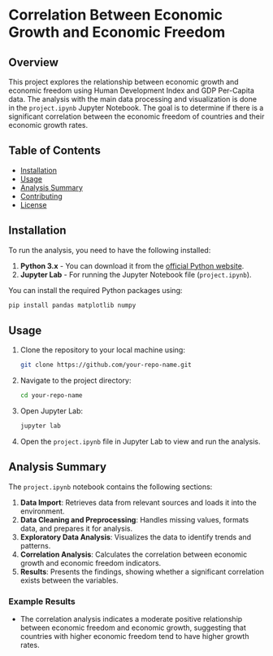 
# Correlation Between Economic Growth and Economic Freedom

## Overview

This project explores the relationship between economic growth and economic freedom using Human Development Index and GDP Per-Capita data. The analysis with the main data processing and visualization is done in the `project.ipynb` Jupyter Notebook. The goal is to determine if there is a significant correlation between the economic freedom of countries and their economic growth rates.

## Table of Contents

- [Installation](#installation)
- [Usage](#usage)
- [Analysis Summary](#analysis-summary)
- [Contributing](#contributing)
- [License](#license)

## Installation

To run the analysis, you need to have the following installed:

1. **Python 3.x** - You can download it from the [official Python website](https://www.python.org/downloads/).
2. **Jupyter Lab** - For running the Jupyter Notebook file (`project.ipynb`).

You can install the required Python packages using:

```bash
pip install pandas matplotlib numpy
```

## Usage

1. Clone the repository to your local machine using:

   ```bash
   git clone https://github.com/your-repo-name.git
   ```

2. Navigate to the project directory:

   ```bash
   cd your-repo-name
   ```

3. Open Jupyter Lab:

   ```bash
   jupyter lab
   ```

4. Open the `project.ipynb` file in Jupyter Lab to view and run the analysis.

## Analysis Summary

The `project.ipynb` notebook contains the following sections:

1. **Data Import**: Retrieves data from relevant sources and loads it into the environment.
2. **Data Cleaning and Preprocessing**: Handles missing values, formats data, and prepares it for analysis.
3. **Exploratory Data Analysis**: Visualizes the data to identify trends and patterns.
4. **Correlation Analysis**: Calculates the correlation between economic growth and economic freedom indicators.
5. **Results**: Presents the findings, showing whether a significant correlation exists between the variables.

### Example Results

- The correlation analysis indicates a moderate positive relationship between economic freedom and economic growth, suggesting that countries with higher economic freedom tend to have higher growth rates.


